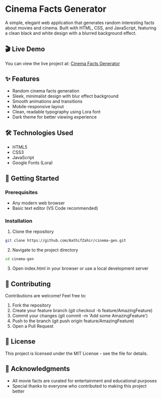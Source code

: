 # Cinema Facts Generator

A simple, elegant web application that generates random interesting facts about movies and cinema. Built with HTML, CSS, and JavaScript, featuring a clean black and white design with a blurred background effect.

## 🎬 Live Demo

You can view the live project at: [Cinema Facts Generator](https://aathifzahir.github.io/cinema-gen/)

## ✨ Features

- Random cinema facts generation
- Sleek, minimalist design with blur effect background
- Smooth animations and transitions
- Mobile-responsive layout
- Clean, readable typography using Lora font
- Dark theme for better viewing experience

## 🛠️ Technologies Used

- HTML5
- CSS3
- JavaScript
- Google Fonts (Lora)

## 🚀 Getting Started

### Prerequisites

- Any modern web browser
- Basic text editor (VS Code recommended)

### Installation

1. Clone the repository

```bash
git clone https://github.com/AathifZahir/cinema-gen.git

```

2. Navigate to the project directory

```bash
cd cinema-gen
```

3. Open index.html in your browser or use a local development server

## 🤝 Contributing

Contributions are welcome! Feel free to:

1. Fork the repository
2. Create your feature branch (git checkout -b feature/AmazingFeature)
3. Commit your changes (git commit -m 'Add some AmazingFeature')
4. Push to the branch (git push origin feature/AmazingFeature)
5. Open a Pull Request

## 📝 License

This project is licensed under the MIT License - see the file for details.

## 🙏 Acknowledgments

- All movie facts are curated for entertainment and educational purposes
- Special thanks to everyone who contributed to making this project better

